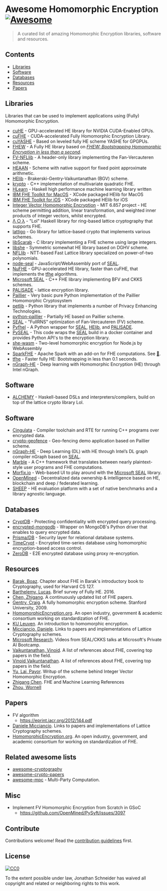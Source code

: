 # Awesome Homomorphic Encryption [![Awesome](https://awesome.re/badge.svg)](https://awesome.re)


> A curated list of amazing Homomorphic Encryption libraries, software and resources.


## Contents

- [Libraries](#libraries)
- [Software](#software)
- [Databases](#databases)
- [Resources](#resources)
- [Papers](#Papers)

## Libraries

Libraries that can be used to implement applications using (Fully) Homomorphic Encryption.

- [cuHE](https://github.com/vernamlab/cuHE) - GPU-accelerated HE library for NVIDIA CUDA-Enabled GPUs.
- [cuFHE](https://github.com/vernamlab/cuFHE) - CUDA-accelerated Fully Homomorphic Encryption Library.
- [cuYASHE](https://github.com/cuyashe-library/cuyashe) - Based on leveled fully HE scheme YASHE for GPGPUs.
- [FHEW](https://github.com/lducas/FHEW) - A Fully HE library based on [_FHEW: Bootstrapping Homomorphic Encryption in less than a second_](https://eprint.iacr.org/2014/816).
- [FV-NFLlib](https://github.com/CryptoExperts/FV-NFLlib) - A header-only library implementing the Fan-Vercauteren scheme.
- [HEAAN](https://github.com/snucrypto/HEAAN) -  Scheme with native support for fixed point approximate arithmetic.
- [HElib] - Brakerski-Gentry-Vaikuntanathan (BGV) scheme.
- [krypto](https://github.com/kryptnostic/krypto) - C++ implementation of multivariate quadratic FHE.
- [HLearn](https://github.com/mikeizbicki/HLearn) - Haskell high performance machine learning library written
- [IBM FHE Toolkit for MacOS](https://github.com/IBM/fhe-toolkit-macos) - XCode packaged HElib for MacOS
- [IBM FHE Toolkit for iOS](https://github.com/IBM/fhe-toolkit-ios) - XCode packaged HElib for iOS
- [Integer Vector Homomorphic Encryption](https://github.com/jamespayor/vector-homomorphic-encryption) - MIT 6.857 project - HE scheme permitting addition, linear transformation, and weighted inner products of integer vectors, whilst encrypted.
- [Λ ○ λ](https://github.com/cpeikert/Lol) - "Lol" Haskell library for ring-based lattice cryptography that supports FHE.
- [lattigo](https://github.com/ldsec/lattigo) - Go library for lattice-based crypto that implements various schemes.
- [libScarab](https://github.com/hcrypt-project/libScarab) - C library implementing a FHE scheme using large integers.
- [libshe](https://github.com/bogdan-kulynych/libshe) - Symmetric somewhat HE library based on DGHV scheme.
- [NFLlib](https://github.com/quarkslab/NFLlib) - NTT-based Fast Lattice library specialized on power-of-two polynomials.
- [node-seal](https://github.com/morfix-io/node-seal) - JavaScript/WebAssembly port of [SEAL].
- [NuFHE](https://github.com/nucypher/nufhe) - GPU-accelerated HE library, faster than cuFHE, that implements the [tfhe] algorithms.
- [Microsoft SEAL] - C++ FHE library implementing BFV and CKKS schemes.
- [PALISADE] - lattice encryption library.
- [Paillier](https://github.com/mikeivanov/paillier) - Very basic pure Python implementation of the Paillier Homomorphic Cryptosystem
- [petlib](https://github.com/gdanezis/petlib) - Python library that implements a number of Privacy Enhancing Technologies.
- [python-paillier](https://github.com/data61/python-paillier) - Partially HE based on Paillier scheme.
- [SEAL] - "FullRNS" optimization of Fan-Vercauteren (FV) scheme.
- [Pyfhel](https://github.com/ibarrond/Pyfhel) - A Python wrapper for [SEAL], [HElib], and [PALISADE].
- [PySEAL](https://github.com/Lab41/PySEAL) - This code wraps the [SEAL] build in a docker container and provides Python API's to the encryption library.
- [she-wasm](https://github.com/herumi/she-wasm) - Two-level homomorphic encryption for Node.js by WebAssembly
- [SparkFHE](https://github.com/SpiRITlab/spark) - Apache Spark with an add-on for FHE computations. See [:page_facing_up:](https://homomorphicencryption.org/wp-content/uploads/2019/08/poster_5.pdf).
- [tfhe] - Faster fully HE: Bootstrapping in less than 0.1 seconds.
- [nGraph-HE](https://github.com/NervanaSystems/he-transformer) - Deep learning with Homomorphic Encryption (HE) through Intel nGraph.


[SEAL]: http://sealcrypto.org
[HElib]: https://github.com/homenc/HElib
[Microsoft SEAL]: https://github.com/microsoft/SEAL
[PALISADE]: https://git.njit.edu/palisade/PALISADE
[tfhe]: https://github.com/tfhe/tfhe

## Software

- [ALCHEMY](https://github.com/cpeikert/ALCHEMY) - Haskell-based DSLs and interpreters/compilers, build on top of the lattice crypto library Lol.

## Software

- [Cingulata](https://github.com/CEA-LIST/Cingulata) - Compiler toolchain and RTE for running C++ programs over encrypted data.
- [crypto-geofence](https://github.com/Georeactor/crypto-geofence) - Geo-fencing demo application based on Paillier scheme.
- [nGraph-HE](https://github.com/NervanaSystems/he-transformer) - Deep Learning (DL) with HE through Intel’s DL graph compiler nGraph based on [SEAL].
- [Marble](https://github.com/MarbleHE/Marble) - A C++ framework that translates between nearly plaintext-style user programs and FHE computations.
- [Morfix.io](https://morfix.io/sandbox) - Web-based UI to play around with the [Microsoft SEAL] library.
- [OpenMined](https://github.com/OpenMined) - Decentralized data ownership & intelligence based on HE, blockchain and deep / federated learning.
- [SHEEP](https://github.com/alan-turing-institute/SHEEP) - HE evaluation platform with a set of native benchmarks and a library agnostic language.

## Databases

- [CryptDB](https://github.com/CryptDB/cryptdb) - Protecting confidentiality with encrypted query processing.
- [encrypted-mongodb](https://github.com/pdroalves/encrypted-mongodb) - Wrapper on MongoDB's Python driver that enables to query encrypted data.
- [Prisma/DB](https://github.com/PrismaDB/PrismaDB) - Security layer for relational database systems.
- [TimeCrypt](https://github.com/TimeCrypt/timecrypt) - Encrypted time-series database using homomorphic encryption-based access control.
- [ZeroDB](https://github.com/zerodb/zerodb) - E2E encrypted database using proxy re-encryption.

## Resources

- [Barak, Boaz](https://intensecrypto.org/public/lec_15_FHE.html). Chapter about FHE in Barak's introductory book to Cryptography, used for Harvard CS 127.
- [Barthelemy, Lucas](https://blog.quarkslab.com/a-brief-survey-of-fully-homomorphic-encryption-computing-on-encrypted-data.html). Brief survey of Fully HE. 2016.
- [Chen, Zhigang](https://zhigang-chen.github.io/A%20List%20of%20FHE%20Papers.html). A continuously updated list of FHE papers.
- [Gentry, Craig](https://crypto.stanford.edu/craig/craig-thesis.pdf). A fully homomorphic encryption scheme. Stanford University, 2009.
- [HomomorphicEncryption.org](https://homomorphicencryption.org). An open industry, government & academic consortium working on standardization of FHE.
- [KU Leuven](https://www.esat.kuleuven.be/cosic/tag/cosic-guide-to-crypto/). An introduction to homomorphic encryption.
- [Micciancio, Daniele](http://cseweb.ucsd.edu/~daniele/LatticeLinks/FHE.html). Links to papers and implementations of Lattice Cryptography schemes.
- [Microsoft Research](https://www.youtube.com/playlist?list=PLD7HFcN7LXRef-eTSGt_XOUJLZNoDINUn). Videos from SEAL/CKKS talks at Microsoft's Private AI Bootcamp.
- [Vaikuntanathan, Vinoid](https://people.csail.mit.edu/vinodv/FHE/FHE-refs.html). A list of references about FHE, covering top papers in the field.
- [Vinoid Vaikuntanathan](https://people.csail.mit.edu/vinodv/FHE/FHE-refs.html). A list of references about FHE, covering top papers in the field.
- [Yu, Lai, Payor](https://courses.csail.mit.edu/6.857/2015/files/yu-lai-payor.pdf). Writup of the scheme behind Integer Vector Homomorphic Encryption.
- [Zhigang Chen](https://zhigang-chen.github.io/FHE%20and%20Machine%20Learning%20References.html). FHE and Machine Learning References
- [Zhou, Wornell](https://pdfs.semanticscholar.org/c386/37e3e2a12eff8c42d82a78e6352da80818a2.pdf)

## Papers

-  FV algorithm
    - https://eprint.iacr.org/2012/144.pdf
- [Daniele Micciancio](http://cseweb.ucsd.edu/~daniele/LatticeLinks/FHE.html). Links to papers and implementations of Lattice Cryptography schemes.
- [HomomorphicEncryption.org](https://homomorphicencryption.org). An open industry, government, and academic consortium for working on standardization of FHE.

## Related awesome lists

- [awesome-cryptography](https://github.com/sobolevn/awesome-cryptography)
- [awesome-crypto-papers](https://github.com/pFarb/awesome-crypto-papers)
- [awesome-mpc](https://github.com/rdragos/awesome-mpc) - Multi-Party Computation.


## Misc

- Implement FV Homomorphic Encryption from Scratch in GSoC
    - https://github.com/OpenMined/PySyft/issues/3097
    
## Contribute

Contributions welcome! Read the [contribution guidelines](contributing.md) first.


## License

[![CC0](http://mirrors.creativecommons.org/presskit/buttons/88x31/svg/cc-zero.svg)](http://creativecommons.org/publicdomain/zero/1.0)

To the extent possible under law, Jonathan Schneider has waived all copyright and
related or neighboring rights to this work.
